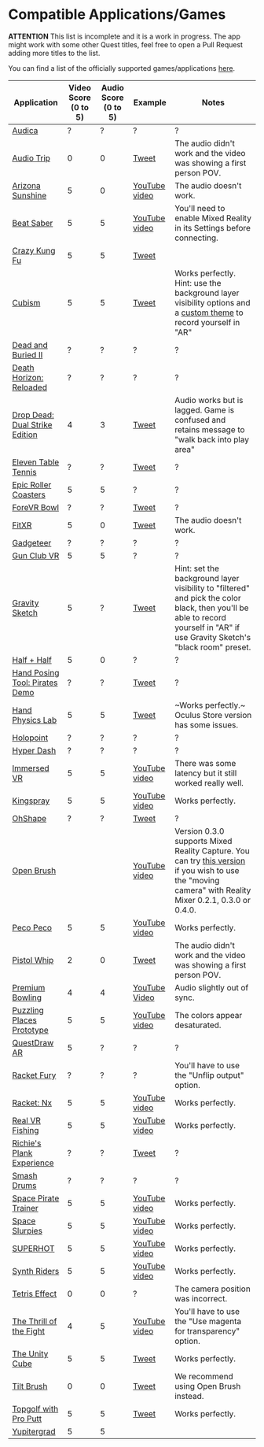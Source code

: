 # Compatible Applications/Games

**ATTENTION** This list is incomplete and it is a work in progress. The app might work with some other Quest titles, feel free to open a Pull Request adding more titles to the list.

You can find a list of the officially supported games/applications [here](https://creator.oculus.com/mrc/). 

| Application | Video Score (0 to 5) | Audio Score (0 to 5) | Example | Notes |
|--------------|------------------------|-------------------------|------------|--------|
| [Audica](https://www.oculus.com/experiences/quest/2333124776756148) | ? | ? | ? | ? |
| [Audio Trip](https://www.oculus.com/experiences/quest/2484044451715693) | 0 | 0 | [Tweet](https://twitter.com/fabio914/status/1342941540566650880) | The audio didn't work and the video was showing a first person POV. |
| [Arizona Sunshine](https://www.oculus.com/experiences/quest/2190353671014400) | 5 | 0 | [YouTube video](https://www.youtube.com/watch?v=P6t7ofl2Spk) | The audio doesn't work. |
| [Beat Saber](https://www.oculus.com/experiences/quest/2448060205267927) | 5 | 5 | [YouTube video](https://www.youtube.com/watch?v=tNTGkVg5ceU) | You'll need to enable Mixed Reality in its Settings before connecting. |
| [Crazy Kung Fu](https://sidequestvr.com/app/1195/crazy-kung-fu) | 5 | 5 | [Tweet](https://twitter.com/ImPotter/status/1333928589897699332) | |
| [Cubism](https://www.oculus.com/experiences/quest/2264524423619421/) | 5 | 5 | [Tweet](https://twitter.com/fabio914/status/1333548364697378827) | Works perfectly. Hint: use the background layer visibility options and a [custom theme](https://github.com/cubismvr/Mods/tree/main/CustomTheme) to record yourself in "AR"  |
| [Dead and Buried II](https://www.oculus.com/experiences/quest/2134077359973067) | ? | ? | ? | ? |
| [Death Horizon: Reloaded](https://www.oculus.com/experiences/quest/2115015981923610) | ? | ? | ? | ? |
| [Drop Dead: Dual Strike Edition](https://www.oculus.com/experiences/quest/1935017546592600) | 4 | 3 | [Tweet](https://twitter.com/Seaglemaniac/status/1352082534084055041) | Audio works but is lagged. Game is confused and retains message to "walk back into play area" |
| [Eleven Table Tennis](https://www.oculus.com/experiences/quest/1995434190525828) | ? | ? | [Tweet](https://twitter.com/OnvrNewMedia/status/1349682761251098625) | ? |
| [Epic Roller Coasters](https://www.oculus.com/experiences/quest/2299465166734471) | 5 | 5 | ? | ? |
| [ForeVR Bowl](https://www.oculus.com/experiences/quest/3420508614708029/) | ? | ? | [Tweet](https://twitter.com/Seaglemaniac/status/1397623804956975109) | ? |
| [FitXR](https://www.oculus.com/experiences/quest/2327205800645550) | 5 | 0 | [Tweet](https://twitter.com/sacha81/status/1387791648260870144) | The audio doesn't work. |
| [Gadgeteer](https://www.oculus.com/experiences/quest/2567395559960697) | ? | ? | ? | ? |
| [Gun Club VR](https://www.oculus.com/experiences/quest/2285803881494677) | 5 | 5 | ? | ? |
| [Gravity Sketch](https://www.oculus.com/experiences/quest/1587090851394426) | 5 | ? | [Tweet](https://twitter.com/fabio914/status/1354211501113008134) | Hint: set the background layer visibility to "filtered" and pick the color black, then you'll be able to record yourself in "AR" if use Gravity Sketch's "black room" preset. |
| [Half + Half](https://www.oculus.com/experiences/quest/2035353573194060) | 5 | 0 | ? | ? |
| [Hand Posing Tool: Pirates Demo](https://sidequestvr.com/app/2278/hand-posing-tool-pirates-demo) | ? | ? | [Tweet](https://twitter.com/Seaglemaniac/status/1354160731663560708) | ? |
| [Hand Physics Lab](https://sidequestvr.com/app/750) | 5 | 5 | [Tweet](https://twitter.com/fabio914/status/1330985474740121602) | ~Works perfectly.~ Oculus Store version has some issues. |
| [Holopoint](https://www.oculus.com/experiences/quest/2202354219893697) | ? | ? | ? | ? |
| [Hyper Dash](https://sidequestvr.com/app/807/hyper-dash) | ? | ? | ? | ? |
| [Immersed VR](https://immersedvr.com) | 5 | 5 | [YouTube video](https://www.youtube.com/watch?v=rhAepGvSMf4) | There was some latency but it still worked really well. | 
| [Kingspray](https://www.oculus.com/experiences/quest/2082941345119152) | 5 | 5 | [YouTube video](https://www.youtube.com/watch?v=_0aYmo2Ytac) | Works perfectly. |
| [OhShape](https://www.oculus.com/experiences/quest/2522558964527688) | ? | ? | [Tweet](https://twitter.com/Seaglemaniac/status/1351727338661273600) | ? |
| [Open Brush](https://www.oculus.com/experiences/quest/3600360710032222) |  |  | [YouTube video](https://www.youtube.com/watch?v=_FSoRw4pILk) | Version 0.3.0 supports Mixed Reality Capture. You can try [this version](https://github.com/fabio914/open-brush/releases/tag/0.2.1) if you wish to use the "moving camera" with Reality Mixer 0.2.1, 0.3.0 or 0.4.0. | 
| [Peco Peco](https://benthamrealities.itch.io/pecopeco) | 5 | 5 | [YouTube video](https://www.youtube.com/watch?v=Zrf2i6FvkrU) | Works perfectly. |
| [Pistol Whip](https://www.oculus.com/experiences/quest/2104963472963790) | 2 | 0 | [Tweet](https://twitter.com/fabio914/status/1326699860146401284) | The audio didn't work and the video was showing a first person POV. |
| [Premium Bowling](https://www.oculus.com/experiences/quest/2773034772778845/) | 4 | 4 | [YouTube Video](https://www.youtube.com/watch?v=lGYBMq5yf2Q) | Audio slightly out of sync. |
| [Puzzling Places Prototype](https://sidequestvr.com/app/809/puzzling-places-prototype) | 5 | 5 | [YouTube video](https://www.youtube.com/watch?v=a8Ph-bUJFoA) | The colors appear desaturated. |
| [QuestDraw AR](https://sidequestvr.com/app/1168) | 5 | ? | ? | ? |
| [Racket Fury](https://www.oculus.com/experiences/quest/1952355814856769) | ? | ? | ? | You'll have to use the "Unflip output" option. |
| [Racket: Nx](https://www.oculus.com/experiences/quest/2255408847836468) | 5 | 5 | [YouTube video](https://www.youtube.com/watch?v=u05jGAV-V_Q) | Works perfectly. |
| [Real VR Fishing](https://www.oculus.com/experiences/quest/2582932495064035) | 5 | 5 | [YouTube video](https://www.youtube.com/watch?v=xMbj-JThgoc) | Works perfectly. |
| [Richie's Plank Experience](https://www.oculus.com/experiences/quest/1642239225880682) | ? | ? | [Tweet](https://twitter.com/FreekTeunen/status/1327673218891649024) | ? |
| [Smash Drums](https://www.oculus.com/experiences/quest/3630025217090808/) | ? | ? | ? | ? |
| [Space Pirate Trainer](https://www.oculus.com/experiences/quest/1663790613725314) | 5 | 5 | [YouTube video](https://www.youtube.com/watch?v=44Nmv7Es5yI) | Works perfectly. |
| [Space Slurpies](https://sidequestvr.com/app/2618/space-slurpies) | 5 | 5 | [YouTube video](https://www.youtube.com/watch?v=6boK3My_tmE) | Works perfectly. |
| [SUPERHOT](https://www.oculus.com/experiences/quest/1921533091289407/) | 5 | 5 | [YouTube video](https://www.youtube.com/watch?v=ZnOY8juMw4k) | Works perfectly. |
| [Synth Riders](https://www.oculus.com/experiences/quest/2436558143118760) | 5 | 5 | [YouTube video](https://youtu.be/ss7L1vqUp0I) | Works perfectly. |
| [Tetris Effect](https://www.oculus.com/experiences/quest/3386618894743567) | 0 | 0 | ? | The camera position was incorrect. |
| [The Thrill of the Fight](https://www.oculus.com/experiences/quest/3008315795852749) | 4 | 5 | [YouTube video](https://www.youtube.com/watch?v=aPSBmej4ppc) | You'll have to use the "Use magenta for transparency" option. |
| [The Unity Cube](https://www.oculus.com/experiences/quest/3648431918540026) | 5 | 5 | [Tweet](https://twitter.com/fabio914/status/1379895492117737472) | Works perfectly. |
| [Tilt Brush](https://www.oculus.com/experiences/quest/2322529091093901) | 0 | 0 | [Tweet](https://twitter.com/fabio914/status/1332724521497931777) | We recommend using Open Brush instead. |
| [Topgolf with Pro Putt](https://www.oculus.com/experiences/quest/2412327085529357) | 5 | 5 | [Tweet](https://twitter.com/fabio914/status/1342953951453446145) | Works perfectly. | 
| [Yupitergrad](https://www.oculus.com/experiences/quest/3622969487764448) | 5 | 5 | | |
